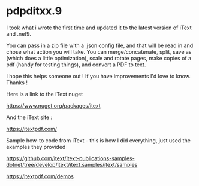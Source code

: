 # pdpditxx.9

I took what i wrote the first time and updated it to the latest version of iText and .net9. 

You can pass in a zip file with a .json config file, and that will be read in and chose what action you will take. 
You can merge/concatenate, split, save as (which does a little optimization), scale and rotate pages, make copies of a pdf (handy for testing things), and convert a PDF to text. 

I hope this helps someone out ! If you have improvements I'd love to know. 
Thanks !

Here is a link to the iText nuget

https://www.nuget.org/packages/itext

And the iText site :

https://itextpdf.com/

Sample how-to code from iText - this is how I did everything, just used the examples they provided

https://github.com/itext/itext-publications-samples-dotnet/tree/develop/itext/itext.samples/itext/samples

https://itextpdf.com/demos


